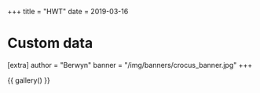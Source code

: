 +++
title = "HWT"
date = 2019-03-16

# Custom data
[extra]
author = "Berwyn"
banner = "/img/banners/crocus_banner.jpg"
+++

{{ gallery() }}
